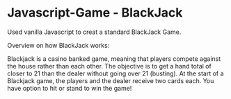 # Javascript-Game - BlackJack

Used vanilla Javascript to creat a standard BlackJack Game.

Overview on how BlackJack works:

Blackjack is a casino banked game, meaning that players compete against the house rather than each other. The objective is to get a hand total of closer to 21 than the dealer without going over 21 (busting). At the start of a Blackjack game, the players and the dealer receive two cards each. You have option to hit or stand to win the game!
